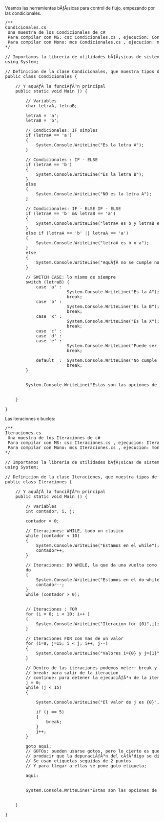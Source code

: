 Veamos las herramientas bÃƒÂ¡sicas para control de flujo, empezando por las condicionales.

<pre>
/** 
Condicionales.cs
 Una muestra de los Condicionales de c#
 Para compilar con MS: csc Condicionales.cs , ejecucion: Condicionales.exe
 Para compilar con Mono: mcs Condicionales.cs , ejecucion: mono Condicionales.exe
*/

// Importamos la libreria de utilidades bÃƒÂ¡sicas de sistema
using System;

// Definicion de la clase Condicionales, que muestra tipos de Condicionales.
public class Condicionales {

	// Y aquÃƒÂ­ la funciÃƒÂ³n principal 
	public static void Main () {
		
		// Variables
		char letraA, letraB;
		
		letraA = 'a';
		letraB = 'b';
		
		// Condicionales: IF simples
		if (letraA == 'a') 
		{
			System.Console.WriteLine("Es la letra A");
		}
		
		// Condicionales : IF - ELSE
		if (letraA == 'b')
		{
			System.Console.WriteLine("Es la letra B");
		}
		else
		{
			System.Console.WriteLine("NO es la letra A");
		}
		
		// Condicionales: IF - ELSE IF - ELSE
		if (letraA == 'b' && letraB == 'a')	
		{
			System.Console.WriteLine("letraA es b y letraB es a");
		}
		else if (letraA == 'b' || letraA == 'a')
		{
			System.Console.WriteLine("letraA es b o a");
		} 
		else 
		{
			System.Console.WriteLine("AquÃƒÂ­ no se cumple nada");
		}
	
		// SWITCH CASE: lo mismo de siempre
		switch (letraB) {
			case 'a' :
						System.Console.WriteLine("Es la A");
						break;
			case 'b' :
						System.Console.WriteLine("Es la B");
						break;
			case 'x' :
						System.Console.WriteLine("Es la X");
						break;
			case 'c' :
			case 'd' :
			case 'e' :
						System.Console.WriteLine("Puede ser mÃƒÂ¡s de uno");
						break;
						
			default  :	System.Console.WriteLine("No cumple ninguna");
						break;
		}
				

		System.Console.WriteLine("Estas son las opciones de Condicionales.");
		
	
	}

}
</pre>
Las iteraciones o bucles:
<pre>
/** 
Iteraciones.cs
 Una muestra de los Iteraciones de c#
 Para compilar con MS: csc Iteraciones.cs , ejecucion: Iteraciones.exe
 Para compilar con Mono: mcs Iteraciones.cs , ejecucion: mono Iteraciones.exe
*/

// Importamos la libreria de utilidades bÃƒÂ¡sicas de sistema
using System;

// Definicion de la clase Iteraciones, que muestra tipos de Iteraciones.
public class Iteraciones {

	// Y aquÃƒÂ­ la funciÃƒÂ³n principal 
	public static void Main () {
		
		// Variables
		int contador, i, j;
		
		contador = 0;
		
		// Iteraciones: WHILE, todo un clasico
		while (contador &lt; 10) 
		{
			System.Console.WriteLine("Estamos en el while");
			contador++;
		}

		// Iteraciones: DO WHILE, la que da una vuelta como minio
		do
		{
			System.Console.WriteLine("Estamos en el do-while {0}", contador);
			contador--;
		}
		while (contador &gt; 0);

				
		// Iteraciones : FOR
		for (i = 0; i &lt; 10; i++ )
		{
			System.Console.WriteLine("Iteracion for {0}",i);
		}
		
		// Iteraciones FOR con mas de un valor
		for (i=0, j=15; i &lt; j; i++, j--)
		{
			System.Console.WriteLine("Valores i={0} y j={1}",i, j);
		}
		
		// Dentro de las iteraciones podemos meter: break y continue
		// break: para salir de la iteracion
		// continue: para detener la ejecuciÃƒÂ³n de la iteracion actual y pasar a la siguiente.
		j = 0;
		while (j &lt; 15) 
		{
			
			System.Console.WriteLine("El valor de j es {0}", j);
			
			if (j == 5) 
			{
				break;
			}
			j++;
		}
		
		goto aqui;
		// GOTOs: pueden usarse gotos, pero lo cierto es que su abuso puede
		// producir que la depuraciÃƒÂ³n del cÃƒÂ³digo se dificulte mucho
		// Se usan etiquetas seguidas de 2 puntos
		// Y para llegar a ellas se pone goto etiqueta;
		
		aqui:
		
		
		System.Console.WriteLine("Estas son las opciones de Iteraciones.");
		
	
	}

}
</pre>